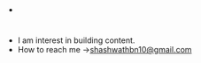 -  <h1> </h1>
-  I am interest in building content.
-  How to reach me ->shashwathbn10@gmail.com

<!---
shashwath63/shashwath63 is a ✨ special ✨ repository because its `README.md` (this file) appears on your GitHub profile.

You can click the Preview link to take a look at your changes.
--->


